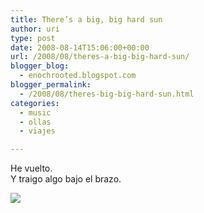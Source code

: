 ```yaml
---
title: There’s a big, big hard sun
author: uri
type: post
date: 2008-08-14T15:06:00+00:00
url: /2008/08/theres-a-big-big-hard-sun/
blogger_blog:
  - enochrooted.blogspot.com
blogger_permalink:
  - /2008/08/theres-big-big-hard-sun.html
categories:
  - music
  - ollas
  - viajes

---
```

He vuelto.  
Y traigo algo bajo el brazo.

[<img style="display:block;text-align:center;cursor:hand;margin:0 auto 10px;" src="http://4.bp.blogspot.com/_WEHvyZj_jiU/SKRKfuVLynI/AAAAAAAABLI/qverUy2qNx0/s320/menVaig.jpg" border="0" />][1] 

<div class="blogger-post-footer">
  <img width='1' height='1' />
</div>

 [1]: http://4.bp.blogspot.com/_WEHvyZj_jiU/SKRKfuVLynI/AAAAAAAABLI/qverUy2qNx0/s1600-h/menVaig.jpg